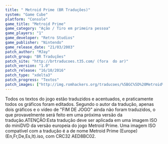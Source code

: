 ```yaml
---
title: " Metroid Prime (BR Traduções)"
system: "Game Cube"
platform: "Console"
game_title: "Metroid Prime"
game_category: "Ação / Tiro em primeira pessoa"
game_players: "1"
game_developer: "Retro Studios"
game_publisher: "Nintendo"
game_release_date: "21/03/2003"
patch_author: "MJay"
patch_group: "BR Traduções"
patch_site: "http://brtraducoes.t35.com/ (fora  do ar)"
patch_version: "1.0"
patch_release: "16/10/2016"
patch_type: "xdelta3"
patch_progress: "Textos"
patch_images: ["http://img.romhackers.org/traducoes/%5BGC%5D%20Metroid%20Prime%20-%20BR%20Tradu%C3%A7%C3%B5es%20-%201.jpg","http://img.romhackers.org/traducoes/%5BGC%5D%20Metroid%20Prime%20-%20BR%20Tradu%C3%A7%C3%B5es%20-%202.jpg","http://img.romhackers.org/traducoes/%5BGC%5D%20Metroid%20Prime%20-%20BR%20Tradu%C3%A7%C3%B5es%20-%203.jpg"]
---
```

Todos os textos do jogo estão traduzidos e acentuados, e praticamente todos os gráficos foram editados. Segundo o autor da tradução, apenas dois gráficos e o vídeo de "FIM DE JOGO" ainda não foram traduzidos, o que provavelmente será feito em uma próxima versão da tradução.ATENÇÃO:Esta tradução deve ser aplicada em uma imagem ISO do miniDVD da versão europeia do jogo Metroid Prime. Uma imagem ISO compatível com a tradução é a de nome Metroid Prime (Europe) (En,Fr,De,Es,It).iso, com CRC32 AED8BC02.